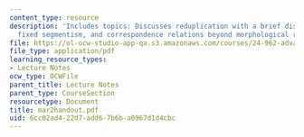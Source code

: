 ```yaml
---
content_type: resource
description: 'Includes topics: Discusses reduplication with a brief discussion of
  fixed segmentism, and correspondence relations beyond morphological reduplication.'
file: https://ol-ocw-studio-app-qa.s3.amazonaws.com/courses/24-962-advanced-phonology-spring-2005/6cc02ad422d7add67b6ba0967d1d4cbc_mar2handout.pdf
file_type: application/pdf
learning_resource_types:
- Lecture Notes
ocw_type: OCWFile
parent_title: Lecture Notes
parent_type: CourseSection
resourcetype: Document
title: mar2handout.pdf
uid: 6cc02ad4-22d7-add6-7b6b-a0967d1d4cbc
---
```

